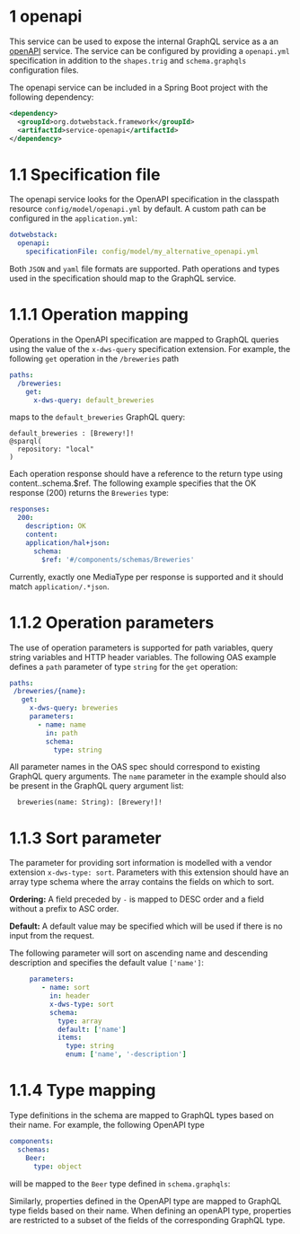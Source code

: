 # 1 openapi
This service can be used to expose the internal GraphQL service as a an [openAPI](https://swagger.io/specification/) service.
The service can be configured by providing a `openapi.yml` specification in addition to the `shapes.trig` and `schema.graphqls` configuration files.

The openapi service can be included in a Spring Boot project with the following dependency:
```xml
<dependency>
  <groupId>org.dotwebstack.framework</groupId>
  <artifactId>service-openapi</artifactId>
</dependency>
```

# 1.1 Specification file
The openapi service looks for the OpenAPI specification in the classpath resource `config/model/openapi.yml` by default.
A custom path can be configured in the `application.yml`:
```yaml
dotwebstack:
  openapi:
    specificationFile: config/model/my_alternative_openapi.yml
```
Both `JSON` and `yaml` file formats are supported.
Path operations and types used in the specification should map to the GraphQL service.

# 1.1.1 Operation mapping
Operations in the OpenAPI specification are mapped to GraphQL queries using the value of the `x-dws-query` specification extension. For example, the 
following `get` operation in the `/breweries` path

```yaml
paths:
  /breweries:
    get:
      x-dws-query: default_breweries

```
 maps to the `default_breweries` GraphQL query:
```
default_breweries : [Brewery!]!
@sparql(
  repository: "local"
)
```

Each operation response should have a reference to the return type using content.<mediaType>.schema.$ref. The following example
specifies that the OK response (200) returns the `Breweries` type:
```yaml
responses:
  200:
    description: OK
    content:
    application/hal+json:
      schema:
        $ref: '#/components/schemas/Breweries'
```
Currently, exactly one MediaType per response is supported and it should match `application/.*json`.

# 1.1.2 Operation parameters
The use of operation parameters is supported for path variables, query string variables and HTTP header variables. The following OAS example defines a `path` parameter of type `string` for the `get` operation:
 
 ````yaml
paths:
  /breweries/{name}:
    get:
      x-dws-query: breweries
      parameters:
        - name: name
          in: path
          schema:
            type: string
````
All parameter names in the OAS spec should correspond to existing GraphQL query arguments. The ``name`` parameter in the example should
also be present in the GraphQL query argument list:
````
  breweries(name: String): [Brewery!]!
````
# 1.1.3 Sort parameter
The parameter for providing sort information is modelled with a vendor extension `x-dws-type: sort`. Parameters with this extension should
have an array type schema where the array contains the fields on which to sort.

**Ordering:** A field preceded by `-` is mapped to DESC order and a field without a prefix to ASC order.

**Default:** A default value may be specified which will be used if there is no input from the request.

The following parameter will sort on ascending name and descending description and specifies the default value `['name']`:
````yaml
     parameters:
        - name: sort
          in: header
          x-dws-type: sort
          schema:
            type: array
            default: ['name']
            items:
              type: string
              enum: ['name', '-description']
````

# 1.1.4 Type mapping
Type definitions in the schema are mapped to GraphQL types based on their name. For example, the following OpenAPI type 
```yaml
components:
  schemas:
    Beer:
      type: object
```
will be mapped to the `Beer` type defined in `schema.graphqls`:

Similarly, properties defined in the OpenAPI type are mapped to GraphQL type fields based on their name.
When defining an openAPI type, properties are restricted to a subset of the fields of the corresponding GraphQL type.